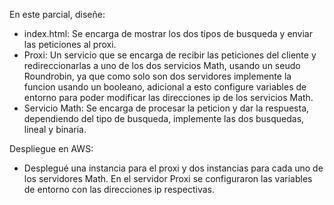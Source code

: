 En este parcial, diseñe:
- index.html: Se encarga de mostrar los dos tipos de busqueda y enviar las peticiones al proxi.
- Proxi: Un servicio que se encarga de recibir las peticiones del cliente y redireccionarlas a uno de los dos servicios Math, usando un seudo Roundrobin, ya que como solo son dos servidores implemente la funcion usando un booleano, adicional a esto configure variables de entorno para poder modificar las direcciones ip de los servicios Math.
- Servicio Math: Se encarga de procesar la peticion y dar la respuesta, dependiendo del tipo de busqueda, implemente las dos busquedas, lineal y binaria.

Despliegue en AWS:
- Desplegué una instancia para el proxi y dos instancias para cada uno de los servidores Math. En el servidor Proxi se configuraron las variables de entorno con las direcciones ip respectivas.